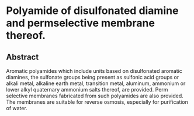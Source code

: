 # Polyamide of disulfonated diamine and permselective membrane thereof.

## Abstract
Aromatic polyamides which include units based on disulfonated aromatic diamines, the sulfonate groups being present as sulfonic acid groups or alkali metal, alkaline earth metal, transition metal, aluminum, ammonium or lower alkyl quaternary ammonium salts thereof, are provided. Perm selective membranes fabricated from such polyamides are also provided. The membranes are suitable for reverse osmosis, especially for purification of water.